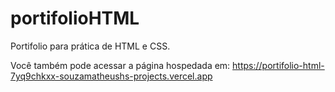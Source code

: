 # portifolioHTML
Portifolio para prática de HTML e CSS.

Você também pode acessar a página hospedada em:
https://portifolio-html-7yq9chkxx-souzamatheushs-projects.vercel.app
